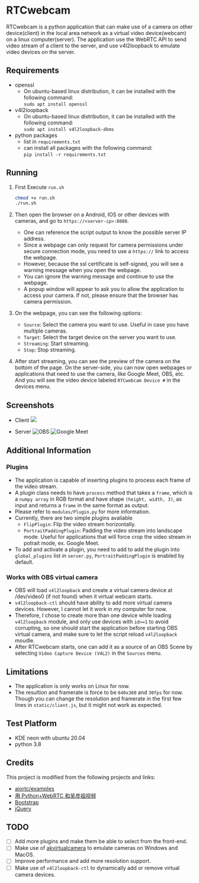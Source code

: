 # RTCwebcam
RTCwebcam is a python application that can make use of a camera on other device(client) in the local area network as a virtual video device(webcam) on a linux computer(server). The application use the WebRTC API to send video stream of a client to the server, and use v4l2loopback to emulate video devices on the server.

## Requirements
- openssl
    - On ubuntu-based linux distribution, it can be installed with the following command:<br>
    `sudo apt install openssl`
- v4l2loopback
    - On ubuntu-based linux distribution, it can be installed with the following command:<br>
    `sudo apt install v4l2loopback-dkms`
- python packages
    - list in `requirements.txt`
    - can install all packages with the following command:<br>
    `pip install -r requirements.txt`

## Running
1. First Execute `run.sh`
    ```bash
    chmod +x run.sh
    ./run.sh
    ```

2. Then open the browser on a Android, IOS or other devices with cameras, and go to `https://<server-ip>:8080`.
    - One can reference the script output to know the possible server IP address.
    - Since a webpage can only request for camera permissions under secure connection mode, you need to use a `https://` link to access the webpage.
    - However, because the ssl certificate is self-signed, you will see a warning message when you open the webpage.
    - You can ignore the warning message and continue to use the webpage.
    - A popup window will appear to ask you to allow the application to access your camera. If not, please ensure that the browser has camera permission.

3. On the webpage, you can see the following options:
    - `Source`: Select the camera you want to use. Useful in case you have multiple cameras.
    - `Target`: Select the target device on the server you want to use.
    - `Streaming`: Start streaming.
    - `Stop`: Stop streaming.
    


4. After start streaming, you can see the preview of the camera on the bottom of the page. On the server-side, you can now open webpages or applications that need to use the camera, like Google Meet, OBS, etc. And you will see the video device labeled `RTCwebcam Device #` in the devices menu.

## Screenshots
- Client
![](data/frontend.png)

- Server
![OBS](data/server_1.png)
![Google Meet](data/server_2.png)

## Additional Information
### Plugins
- The application is capable of inserting plugins to process each frame of the video stream.
- A plugin class needs to have `process` method that takes a `frame`, which is a `numpy array` in RGB format and have shape `(height, width, 3)`, as input and returns a `frame` in the same format as output.
- Please refer to `modules/Plugin.py` for more information.
- Currently, there are two simple plugins avaliable
    - `FlipPlugin`: Flip the video stream horizontally.
    - `PortraitPaddingPlugin`: Padding the video stream into landscape mode. Useful for applications that will force crop the video stream in potrait mode, ex. Google Meet.
- To add and activate a plugin, you need to add to add the plugin into `global_plugins` list in `server.py`, `PortraitPaddingPlugin` is enabled by default.

### Works with OBS virtual camera
- OBS will load `v4l2loopback` and create a virtual camera device at /dev/video0 (if not found) when it virtual webcam starts.
- `v4l2loopback-ctl` should have ability to add more virtual camera devices. However, I cannot let it work in my computer for now.
- Therefore, I chose to create more than one device while loading `v4l2loopback` module, and only use devices with `id>=1` to avoid corrupting, so one should start the application before starting OBS virtual camera, and make sure to let the script reload `v4l2loopback` moudle.
- After RTCwebcam starts, one can add it as a source of an OBS Scene by selecting `Video Capture Device (V4L2)` in the `Sources` menu.

## Limitations
- The application is only works on Linux for now.
- The resultion and framerate is force to be `640x360` and `30fps` for now. Though you can change the resolution and framerate in the first few lines in `static/client.js`, but it might not work as expected.

## Test Platform
- KDE neon with ubuntu 20.04
- python 3.8

## Credits
This project is modified from the following projects and links:
- [aiortc/examples](https://github.com/aiortc/aiortc/tree/main/examples)
- [用 Python+WebRTC 和吴彦祖视频](https://zhuanlan.zhihu.com/p/387772163)
- [Bootstrap](https://getbootstrap.com/)
- [jQuery](https://jquery.com/)

## TODO
- [ ] Add more plugins and make them be able to select from the front-end.
- [ ] Make use of [akvirtualcamera](https://github.com/webcamoid/akvirtualcamera) to emulate cameras on Windows and MacOS.
- [ ] Improve performance and add more resolution support.
- [ ] Make use of `v4l2loopback-ctl` to dynamically add or remove virtual camera devices.
